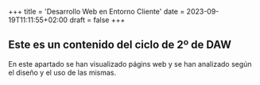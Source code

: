 +++
title = 'Desarrollo Web en Entorno Cliente'
date = 2023-09-19T11:11:55+02:00
draft = false
+++

## Este es un contenido del ciclo de 2º de DAW

En este apartado se han visualizado págins web y se han analizado según el diseño y el uso de las mismas.

